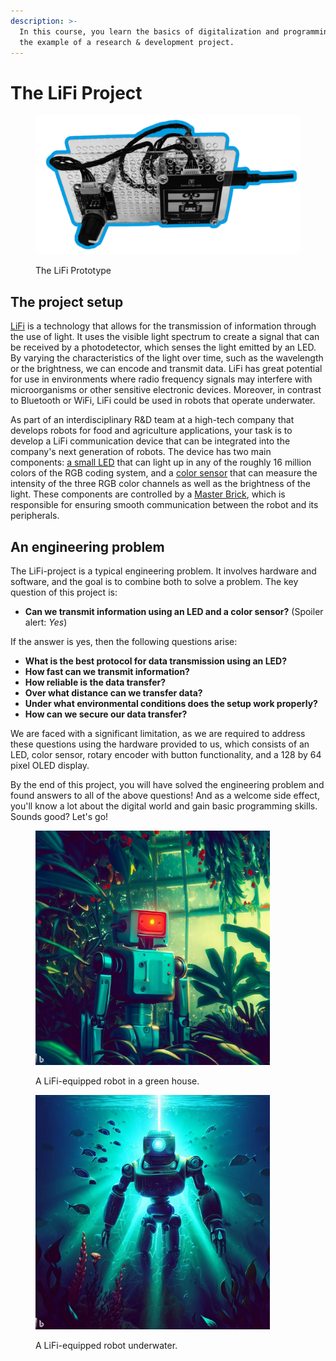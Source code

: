```yaml
---
description: >-
  In this course, you learn the basics of digitalization and programming using
  the example of a research & development project.
---
```


# The LiFi Project

<figure><img src=".gitbook/assets/LiFi Project Prototype (1).png" alt=""><figcaption><p>The LiFi Prototype</p></figcaption></figure>

## The project setup

[LiFi](https://en.wikipedia.org/wiki/Li-Fi) is a technology that allows for the transmission of information through the use of light. It uses the visible light spectrum to create a signal that can be received by a photodetector, which senses the light emitted by an LED. By varying the characteristics of the light over time, such as the wavelength or the brightness, we can encode and transmit data. LiFi has great potential for use in environments where radio frequency signals may interfere with microorganisms or other sensitive electronic devices. Moreover, in contrast to Bluetooth or WiFi, LiFi could be used in robots that operate underwater.

As part of an interdisciplinary R\&D team at a high-tech company that develops robots for food and agriculture applications, your task is to develop a LiFi communication device that can be integrated into the company's next generation of robots. The device has two main components: [a small LED](https://www.tinkerforge.com/en/doc/Hardware/Bricklets/RGB\_LED\_V2.html) that can light up in any of the roughly 16 million colors of the RGB coding system, and a [color sensor](https://www.tinkerforge.com/en/doc/Hardware/Bricklets/Color\_V2.html) that can measure the intensity of the three RGB color channels as well as the brightness of the light. These components are controlled by a [Master Brick](https://www.tinkerforge.com/en/doc/Hardware/Bricks/Master\_Brick.html), which is responsible for ensuring smooth communication between the robot and its peripherals.

## An engineering problem

The LiFi-project is a typical engineering problem. It involves hardware and software, and the goal is  to combine both to solve a problem. The key question of this project is:

* **Can we transmit information using an LED and a color sensor?** (Spoiler alert: _Yes_)

If the answer is yes, then the following questions arise:

* **What is the best protocol for data transmission using an LED?**
* **How fast can we transmit information?**
* **How reliable is the data transfer?**
* **Over what distance can we transfer data?**
* **Under what environmental conditions does the setup work properly?**
* **How can we secure our data transfer?**

We are faced with a significant limitation, as we are required to address these questions using the hardware provided to us, which consists of an LED, color sensor, rotary encoder with button functionality, and a 128 by 64 pixel OLED display.

By the end of this project, you will have solved the engineering problem and found answers to all of the above questions! And as a welcome side effect, you'll know a lot about the digital world and gain basic programming skills. Sounds good? Let's go!

<div>

<figure><img src=".gitbook/assets/lifi_greenhouse.jpg" alt="" width="375"><figcaption><p>A LiFi-equipped robot in a green house.</p></figcaption></figure>

 

<figure><img src=".gitbook/assets/lifi_underwater.jpg" alt="" width="375"><figcaption><p>A LiFi-equipped robot underwater.</p></figcaption></figure>

</div>
